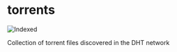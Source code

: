 torrents 
========
![Indexed](https://img.shields.io/badge/indexed-47409-blue)

Collection of torrent files discovered in the DHT network

